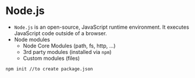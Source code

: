 # Node.js

- `Node.js` is an open-source, JavaScript runtime environment. It executes JavaScript code outside of a browser.
- Node modules
  - Node Core Modules (path, fs, http, ...)
  - 3rd party modules (installed via `npm`)
  - Custom modules (files)

```terminal
npm init //to create package.json
```
